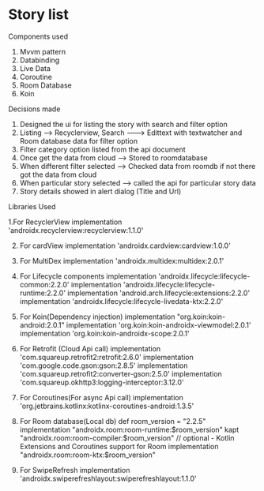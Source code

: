 # Story list

Components used

1. Mvvm pattern
2. Databinding
3. Live Data
4. Coroutine
5. Room Database
6. Koin

Decisions made

1. Designed the ui for listing the story with search and filter option
2. Listing --> Recyclerview, Search ---> Edittext with textwatcher and Room database data for filter option
3. Filter category option listed from the api document
4. Once get the data from cloud --> Stored to roomdatabase
5. When different filter selected  --> Checked data from roomdb if not there got the data from cloud
6. When particular story selected --> called the api for particular story data
7. Story details showed in alert dialog   (Title and Url)


Libraries Used

1.For RecyclerView
implementation 'androidx.recyclerview:recyclerview:1.1.0'

2. For cardView
implementation 'androidx.cardview:cardview:1.0.0'

3. For MultiDex
implementation 'androidx.multidex:multidex:2.0.1'

4. For Lifecycle components
implementation 'androidx.lifecycle:lifecycle-common:2.2.0'
implementation 'androidx.lifecycle:lifecycle-runtime:2.2.0'
implementation 'android.arch.lifecycle:extensions:2.2.0'
implementation 'androidx.lifecycle:lifecycle-livedata-ktx:2.2.0'

5. For Koin(Dependency injection)
implementation "org.koin:koin-android:2.0.1"
implementation 'org.koin:koin-androidx-viewmodel:2.0.1'
implementation 'org.koin:koin-androidx-scope:2.0.1'

6. For Retrofit (Cloud Api call)
implementation 'com.squareup.retrofit2:retrofit:2.6.0'
implementation 'com.google.code.gson:gson:2.8.5'
implementation 'com.squareup.retrofit2:converter-gson:2.5.0'
implementation 'com.squareup.okhttp3:logging-interceptor:3.12.0'

7. For Coroutines(For async Api call)
implementation 'org.jetbrains.kotlinx:kotlinx-coroutines-android:1.3.5'

8. For Room database(Local db)
def room_version = "2.2.5"
implementation "androidx.room:room-runtime:$room_version"
kapt "androidx.room:room-compiler:$room_version"
// optional - Kotlin Extensions and Coroutines support for Room
implementation "androidx.room:room-ktx:$room_version"

9. For SwipeRefresh
implementation 'androidx.swiperefreshlayout:swiperefreshlayout:1.1.0'